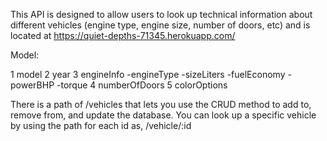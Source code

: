 This API is designed to allow users to look up technical information about different vehicles (engine type, engine size, number of doors, etc) and is located at https://quiet-depths-71345.herokuapp.com/

Model:



  1 model
  2 year
  3 engineInfo
        -engineType
        -sizeLiters
        -fuelEconomy
        -powerBHP
        -torque
  4 numberOfDoors
  5 colorOptions

  There is a path of /vehicles that lets you use the CRUD method to add to, remove from, and update the database.  You can look up a specific vehicle by using the path for each id as, /vehicle/:id
